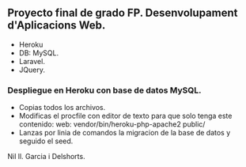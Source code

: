 ## Proyecto final de grado FP. Desenvolupament d'Aplicacions Web.

- Heroku 
- DB: MySQL.
- Laravel.
- JQuery.


### Despliegue en Heroku con base de datos MySQL.
- Copias todos los archivos.
- Modificas el procfile con editor de texto para que solo tenga este contenido: web: vendor/bin/heroku-php-apache2 public/
- Lanzas por linia de comandos la migracion de la base de datos y seguido el seed.


Nil ll. Garcia i Delshorts.

